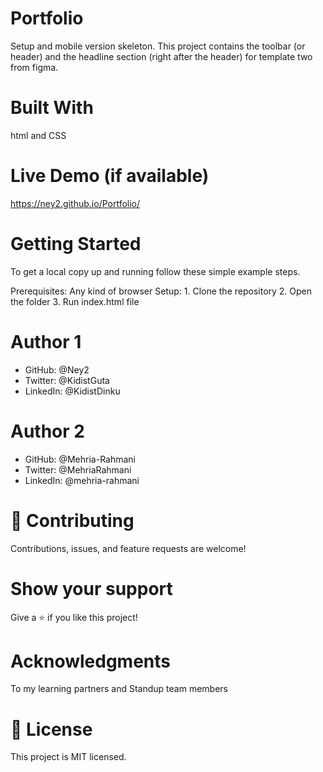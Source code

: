 # Portfolio
Setup and mobile version skeleton.
This project contains the toolbar (or header) and the headline section (right after the header) for template two from figma.

# Built With
  html and CSS

# Live Demo (if available)
  https://ney2.github.io/Portfolio/ 

# Getting Started
  To get a local copy up and running follow these simple example steps.

  Prerequisites: Any kind of browser
  Setup: 1. Clone the repository
         2. Open the folder
         3. Run index.html file

# Author 1
  - GitHub: @Ney2
  - Twitter: @KidistGuta
  - LinkedIn: @KidistDinku

# Author 2
  - GitHub: @Mehria-Rahmani
  - Twitter: @MehriaRahmani
  - LinkedIn: @mehria-rahmani

# 🤝 Contributing
Contributions, issues, and feature requests are welcome!

# Show your support
Give a ⭐️ if you like this project!

# Acknowledgments
To my learning partners and Standup team members

# 📝 License
This project is MIT licensed.
